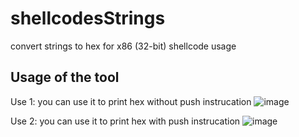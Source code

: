 # shellcodesStrings
convert strings to hex for x86 (32-bit) shellcode usage


## Usage of the tool
Use 1: you can use it to print hex without push instrucation
![image](https://user-images.githubusercontent.com/42019491/132774928-da81d62f-207a-4906-bd24-8472c807ca83.png)

Use 2: you can use it to print hex with push instrucation
![image](https://user-images.githubusercontent.com/42019491/132774894-31bc2caf-68e6-449d-85a9-e3529dcf63af.png)

